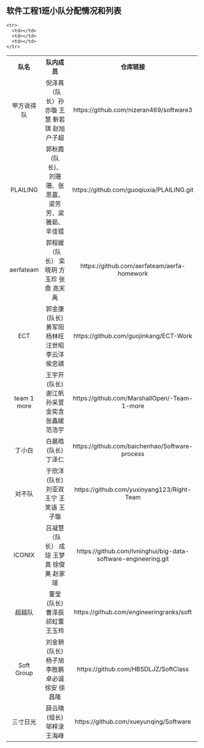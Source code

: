 ## 软件工程1班小队分配情况和列表

<div>
  <table border="0" style="text-align:center">
    <tr>
      <th>队名 </th>
      <th>队内成员</th>
      <th>仓库链接</th>
    </tr>
    <tr>
      <td>甲方说得队</td>
      <td>倪泽苒（队长）孙亦璇 王慧 靳若琪 赵旭 户子超</td>
      <td>https://github.com/nizeran469/software3</td>
    </tr>
    <tr>
      <td>PLAILING</td>
      <td>郭秋霞(队长)、刘珊珊、张思嘉、梁芳芳、梁雅茹、辛佳锟</td>
      <td>https://github.com/guoqiuxia/PLAILING.git</td>
    </tr>
    <tr>
      <td>aerfateam</td>
      <td>郭程媛（队长） 栾晓玥 方玉珍 张鼎 高天禹</td>
      <td>https://github.com/aerfateam/aerfa-homework</td>
    </tr>
    <tr>
      <td>ECT</td>
      <td>郭金康(队长) 黄军阳 杨林旺 汪世昭 李云洋 侯忠祺</td>
      <td>https://github.com/guojinkang/ECT-Work</td>
    </tr>
    <tr>
      <td>team 1 more</td>
      <td>王宇开(队长) 谢江帆 孙采萱 金奕含 张鑫媛 范浩宇</td>
      <td>https://github.com/MarshallOpen/-Team-1-more</td>
    </tr>
    <tr>
      <td>丁小白</td>
      <td>白晨皓(队长)  丁泽仁</td>
      <td>https://github.com/baichenhao/Software-process</td>
    </tr>
    <tr>
      <td>对不队</td>
      <td>于欣洋(队长) 刘亚双 王宁 王笑语 王子璇</td>
      <td>https://github.com/yuxinyang123/Right-Team</td>
    </tr>
    <tr>
      <td>ICONIX</td>
      <td>吕凝慧（队长）  成琼  王梦真  徐俊美  赵家瑶</td>
      <td>https://github.com/lvninghui/big-data-software-engineering.git</td>
    </tr>
    <tr>
      <td>超越队</td>
      <td>董莹(队长)曹泽辰 祁虹蕾 王玉玲</td>
      <td>https://github.com/engineeringranks/soft</td>
    </tr>
    <tr>
      <td>Soft Group</td>
      <td>刘金辀(队长) 杨子旭 李胜鹏 卓必诚 徐安 徐昌隆</td>
      <td>https://github.com/HBSDLJZ/SoftClass</td>
    </tr>
    <tr>
      <td>三寸日光</td>
      <td>薛云晴(组长) 邬梓渌 王海峰</td>
      <td>https://github.com/xueyunqing/Software</td>
    </tr>

    <tr>
      <td></td>
      <td></td>
      <td></td>
    </tr>
  </table>
</div>

